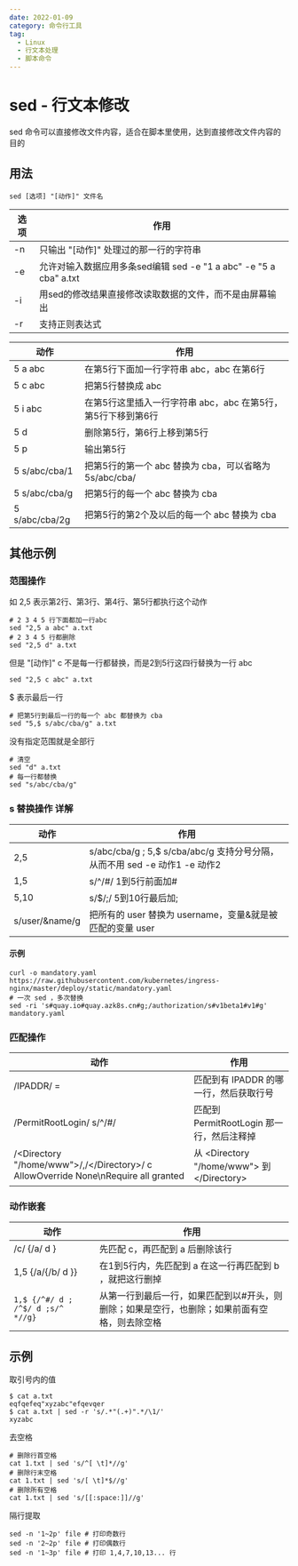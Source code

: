 ```yaml
---
date: 2022-01-09
category: 命令行工具
tag:
  - Linux
  - 行文本处理
  - 脚本命令
---
```


# sed - 行文本修改

sed 命令可以直接修改文件内容，适合在脚本里使用，达到直接修改文件内容的目的

## 用法

```shell
sed [选项] "[动作]" 文件名
```

| 选项  | 	作用                                                     |
|-----|---------------------------------------------------------|
| -n  | 	只输出 "[动作]" 处理过的那一行的字符串                                 |
| -e  | 	允许对输入数据应用多条sed编辑   sed -e "1 a abc" -e "5 a cba" a.txt |
| -i	 | 用sed的修改结果直接修改读取数据的文件，而不是由屏幕输出                           |
| -r  | 	支持正则表达式                                                |

| 动作	             | 作用                                     |
|-----------------|----------------------------------------|
| 5 a abc	        | 在第5行下面加一行字符串 abc，abc 在第6行              |
| 5 c abc         | 	把第5行替换成 abc                           |
| 5 i abc	        | 在第5行这里插入一行字符串 abc，abc 在第5行，第5行下移到第6行   |
| 5 d	            | 删除第5行，第6行上移到第5行                        |
| 5 p             | 	输出第5行                                 |
| 5 s/abc/cba/1	  | 把第5行的第一个 abc 替换为 cba，可以省略为 5s/abc/cba/ |
| 5 s/abc/cba/g	  | 把第5行的每一个 abc 替换为 cba                   |
| 5 s/abc/cba/2g	 | 把第5行的第2个及以后的每一个 abc 替换为 cba            |

## 其他示例

### 范围操作

如 2,5 表示第2行、第3行、第4行、第5行都执行这个动作

```shell
# 2 3 4 5 行下面都加一行abc
sed "2,5 a abc" a.txt
# 2 3 4 5 行都删除
sed "2,5 d" a.txt
```

但是 "[动作]" c 不是每一行都替换，而是2到5行这四行替换为一行 abc

```shell
sed "2,5 c abc" a.txt
```

$ 表示最后一行

```shell
# 把第5行到最后一行的每一个 abc 都替换为 cba
sed "5,$ s/abc/cba/g" a.txt
```

没有指定范围就是全部行

```shell
# 清空
sed "d" a.txt
# 每一行都替换
sed "s/abc/cba/g"
```

### s 替换操作 详解

| 动作              | 	作用                                                         |
|-----------------|-------------------------------------------------------------|
| 2,5             | s/abc/cba/g ; 5,$ s/cba/abc/g	支持分号分隔，从而不用 sed -e 动作1 -e 动作2 |
| 1,5             | s/^/#/	1到5行前面加#                                             |
| 5,10            | s/$/;/	5到10行最后加;                                            |
| s/user/&name/g	 | 把所有的 user 替换为 username，变量&就是被匹配的变量 user                     |

#### 示例

```shell
curl -o mandatory.yaml https://raw.githubusercontent.com/kubernetes/ingress-nginx/master/deploy/static/mandatory.yaml
# 一次 sed ，多次替换
sed -ri 's#quay.io#quay.azk8s.cn#g;/authorization/s#v1beta1#v1#g' mandatory.yaml
```

### 匹配操作

| 动作	                                                                                   | 作用                                         |
|---------------------------------------------------------------------------------------|--------------------------------------------|
| /IPADDR/ =	                                                                           | 匹配到有 IPADDR 的哪一行，然后获取行号                    |
| /PermitRootLogin/ s/^/#/	                                                             | 匹配到 PermitRootLogin 那一行，然后注释掉              |
| /\<Directory "/home/www">/,/\</Directory>/ c AllowOverride None\nRequire all granted	 | 从 \<Directory "/home/www"> 到 \</Directory> |

### 动作嵌套

| 动作	                                | 作用                                              |
|------------------------------------|-------------------------------------------------|
| /c/ {/a/ d }	                      | 先匹配 c，再匹配到 a 后删除该行                              |
| 1,5 {/a/{/b/ d }}	                 | 在1到5行内，先匹配到 a 在这一行再匹配到 b ，就把这行删掉                |
| `1,$ {/^#/ d ; /^$/ d ;s/^ *//g}`	 | 从第一行到最后一行，如果匹配到以#开头，则删除；如果是空行，也删除；如果前面有空格，则去除空格 |

## 示例
取引号内的值
```shell
$ cat a.txt
eqfqefeq"xyzabc"efqevqer
$ cat a.txt | sed -r 's/.*"(.+)".*/\1/'
xyzabc
```

去空格
```shell
# 删除行首空格
cat 1.txt | sed 's/^[ \t]*//g'
# 删除行末空格
cat 1.txt | sed 's/[ \t]*$//g'
# 删除所有空格
cat 1.txt | sed 's/[[:space:]]//g'
```
隔行提取
```shell
sed -n '1~2p' file # 打印奇数行
sed -n '2~2p' file # 打印偶数行
sed -n '1~3p' file # 打印 1,4,7,10,13... 行
```
